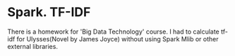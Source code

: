 # Spark. TF-IDF
There is a homework for 'Big Data Technology' course. I had to calculate tf-idf for Ulysses(Novel by James Joyce) without using Spark Mlib or other external libraries.
